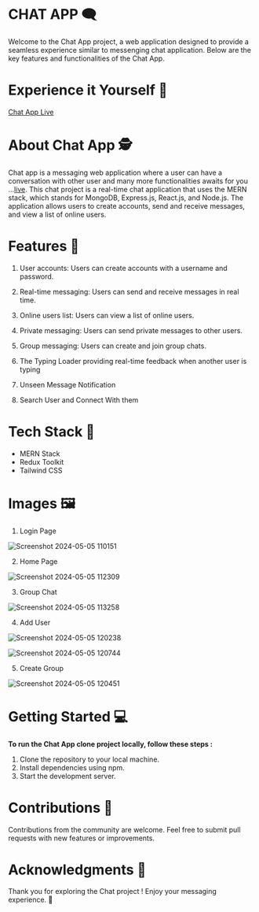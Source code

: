 # CHAT APP 🗨️

Welcome to the Chat App project, a web application designed to provide a seamless experience similar to messenging chat application. Below are the key features and functionalities of the Chat App.

# Experience it Yourself 🔗

[Chat App Live](https://arya-chat-mern.netlify.app/)

# About Chat App 🕵️

Chat app is a messaging web application where a user can have a conversation with other user and many more functionalities awaits for you ...[live](https://arya-chat-mern.netlify.app/). This chat project is a real-time chat application that uses the MERN stack, which stands for MongoDB, Express.js, React.js, and Node.js. The application allows users to create accounts, send and receive messages, and view a list of online users.

# Features 🤖

1. User accounts: Users can create accounts with a username and password.

2. Real-time messaging: Users can send and receive messages in real time.

3. Online users list: Users can view a list of online users.

4. Private messaging: Users can send private messages to other users.

5. Group messaging: Users can create and join group chats.

6. The Typing Loader providing real-time feedback when another user is typing

7. Unseen Message Notification

8. Search User and Connect With them

# Tech Stack 🎨

- MERN Stack
- Redux Toolkit
- Tailwind CSS

# Images 🖼️

1. Login Page

![Screenshot 2024-05-05 110151](https://github.com/Arya-Kishan/MERN_CHAT_CLIENT/assets/133795523/ce59dbc7-898a-47df-b155-81ee2f8ca887)

2. Home Page

![Screenshot 2024-05-05 112309](https://github.com/Arya-Kishan/MERN_CHAT_CLIENT/assets/133795523/ceaf80e4-f656-48c3-bfff-b9d4695f68ee)

3. Group Chat

![Screenshot 2024-05-05 113258](https://github.com/Arya-Kishan/MERN_CHAT_CLIENT/assets/133795523/fb3eb7c2-4210-452a-9f48-97d7077fe263)

4. Add User

![Screenshot 2024-05-05 120238](https://github.com/Arya-Kishan/MERN_CHAT_CLIENT/assets/133795523/a30a4d32-9180-46ca-8fdb-1c3da7a56b70)

![Screenshot 2024-05-05 120744](https://github.com/Arya-Kishan/MERN_CHAT_CLIENT/assets/133795523/6bc2ef14-eb2e-49d0-93dc-cdea4cbf3287)

5. Create Group

![Screenshot 2024-05-05 120451](https://github.com/Arya-Kishan/MERN_CHAT_CLIENT/assets/133795523/2029f3d9-f1f0-49cb-8c92-5b7e6bbbd644)



# Getting Started 💻

**To run the Chat App clone project locally, follow these steps :**

1. Clone the repository to your local machine.
2. Install dependencies using npm.
3. Start the development server.

# Contributions 🤝

Contributions from the community are welcome. Feel free to submit pull requests with new features or improvements.

# Acknowledgments 🙏

Thank you for exploring the Chat project ! Enjoy your messaging experience. 💬

